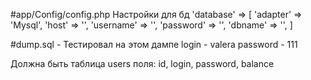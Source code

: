 #app/Config/config.php Настройки для бд
'database' => [
	'adapter'     => 'Mysql',
	'host'        => '<host>',
	'username'    => '<username>',
	'password'    => '<password>',
	'dbname'      => '<dbname>',
]

#dump.sql - Тестировал на этом дампе
login - valera
password - 111

Должна быть таблица users
поля: id, login, password, balance